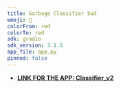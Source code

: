 ```yaml
---
title: Garbage Classifier Sud
emoji: 🐨
colorFrom: red
colorTo: red
sdk: gradio
sdk_version: 3.1.3
app_file: app.py
pinned: false
---
```


- [**LINK FOR THE APP: Classifier_v2**](https://huggingface.co/spaces/Dinoking/Garbage-Classifier-V2)
